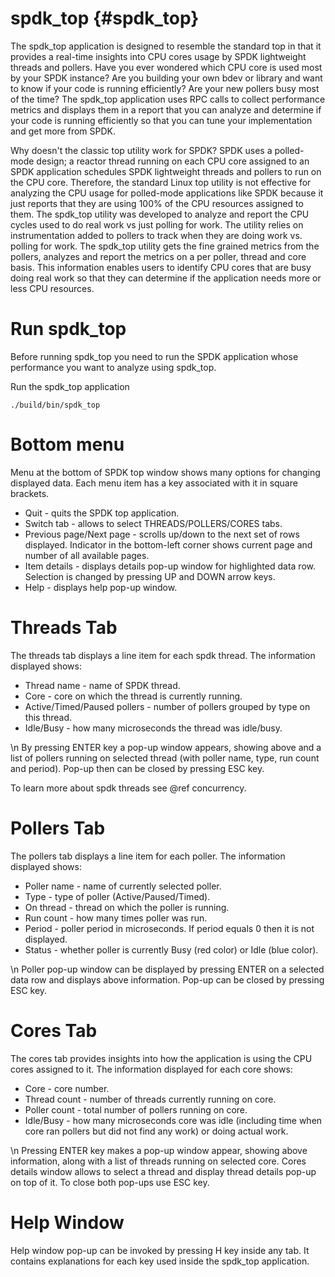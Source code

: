 # spdk_top {#spdk_top}

The spdk_top application is designed to resemble the standard top in that it provides a real-time insights into CPU cores usage by SPDK
lightweight threads and pollers. Have you ever wondered which CPU core is used most by your SPDK instance? Are you building your own bdev
or library and want to know if your code is running efficiently? Are your new pollers busy most of the time? The spdk_top application uses
RPC calls to collect performance metrics and displays them in a report that you can analyze and determine if your code is running efficiently
so that you can tune your implementation and get more from SPDK.

Why doesn't the classic top utility work for SPDK? SPDK uses a polled-mode design; a reactor thread running on each CPU core assigned to
an SPDK application schedules SPDK lightweight threads and pollers to run on the CPU core. Therefore, the standard Linux top utility is
not effective for analyzing the CPU usage for polled-mode applications like SPDK because it just reports that they are using 100% of the
CPU resources assigned to them. The spdk_top utility was developed to analyze and report the CPU cycles used to do real work vs just
polling for work. The utility relies on instrumentation added to pollers to track when they are doing work vs. polling for work. The
spdk_top utility gets the fine grained metrics from the pollers, analyzes and report the metrics on a per poller, thread and core basis.
This information enables users to identify CPU cores that are busy doing real work so that they can determine if the application
needs more or less CPU resources.

# Run spdk_top

Before running spdk_top you need to run the SPDK application whose performance you want to analyze using spdk_top.

Run the spdk_top application

~~~{.sh}
./build/bin/spdk_top
~~~

# Bottom menu

Menu at the bottom of SPDK top window shows many options for changing displayed data. Each menu item has a key associated with it in square brackets.

* Quit - quits the SPDK top application.
* Switch tab - allows to select THREADS/POLLERS/CORES tabs.
* Previous page/Next page - scrolls up/down to the next set of rows displayed. Indicator in the bottom-left corner shows current page and number
of all available pages.
* Item details - displays details pop-up window for highlighted data row. Selection is changed by pressing UP and DOWN arrow keys.
* Help - displays help pop-up window.

# Threads Tab

The threads tab displays a line item for each spdk thread. The information displayed shows:

* Thread name - name of SPDK thread.
* Core - core on which the thread is currently running.
* Active/Timed/Paused pollers - number of pollers grouped by type on this thread.
* Idle/Busy - how many microseconds the thread was idle/busy.

\n
By pressing ENTER key a pop-up window appears, showing above and a list of pollers running on selected
thread (with poller name, type, run count and period).
Pop-up then can be closed by pressing ESC key.

To learn more about spdk threads see @ref concurrency.

# Pollers Tab

The pollers tab displays a line item for each poller. The information displayed shows:

* Poller name - name of currently selected poller.
* Type - type of poller (Active/Paused/Timed).
* On thread - thread on which the poller is running.
* Run count - how many times poller was run.
* Period - poller period in microseconds. If period equals 0 then it is not displayed.
* Status - whether poller is currently Busy (red color) or Idle (blue color).

\n
Poller pop-up window can be displayed by pressing ENTER on a selected data row and displays above information.
Pop-up can be closed by pressing ESC key.

# Cores Tab

The cores tab provides insights into how the application is using the CPU cores assigned to it. The information displayed for each core shows:

* Core - core number.
* Thread count - number of threads currently running on core.
* Poller count - total number of pollers running on core.
* Idle/Busy - how many microseconds core was idle (including time when core ran pollers but did not find any work) or doing actual work.

\n
Pressing ENTER key makes a pop-up window appear, showing above information, along with a list of threads running on selected core. Cores details
window allows to select a thread and display thread details pop-up on top of it. To close both pop-ups use ESC key.

# Help Window

Help window pop-up can be invoked by pressing H key inside any tab. It contains explanations for each key used inside the spdk_top application.
